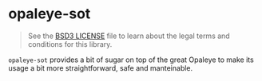 # opaleye-sot

> See the [BSD3 LICENSE](https://github.com/k0001/opaleye-sot/blob/master/opaleye-sot/LICENSE.txt)
> file to learn about the legal terms and conditions for this library.

`opaleye-sot` provides a bit of sugar on top of the great Opaleye to
make its usage a bit more straightforward, safe and manteinable.
